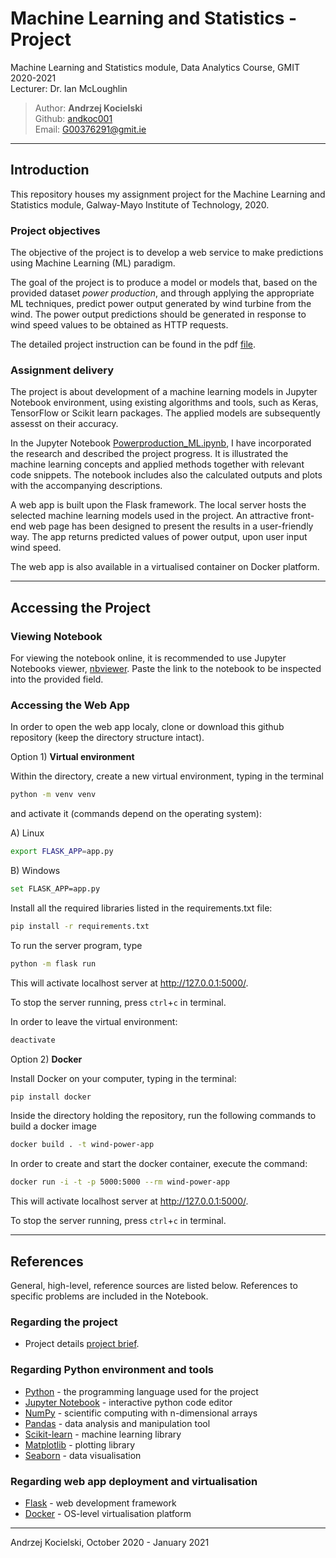 # Machine Learning and Statistics - Project

Machine Learning and Statistics module, Data Analytics Course, GMIT 2020-2021  
Lecturer: Dr. Ian McLoughlin

>Author: **Andrzej Kocielski**  
>Github: [andkoc001](https://github.com/andkoc001/)  
>Email: G00376291@gmit.ie

___

## Introduction

This repository houses my assignment project for the Machine Learning and Statistics module, Galway-Mayo Institute of Technology, 2020.

### Project objectives

The objective of the project is to develop a web service to make predictions using Machine Learning (ML) paradigm.

The goal of the project is to produce a model or models that, based on the provided dataset _power production_, and through applying the appropriate ML techniques, predict power output generated by wind turbine from the wind. The power output predictions should be generated in response to wind speed values to be obtained as HTTP requests.

The detailed project instruction can be found in the pdf [file](https://github.com/andkoc001/Machine-Learning-and-Statistics-Project/blob/main/assessment.pdf).

### Assignment delivery

The project is about development of a machine learning models in Jupyter Notebook environment, using existing algorithms and tools, such as Keras, TensorFlow or Scikit learn packages. The applied models are subsequently assesst on their accuracy.

In the Jupyter Notebook [Powerproduction_ML.ipynb](https://github.com/andkoc001/data_synthesis/blob/master/Powerproduction_ML.ipynb), I have incorporated the research and described the project progress. It is illustrated the machine learning concepts and applied methods together with relevant code snippets. The notebook includes also the calculated outputs and plots with the accompanying descriptions.

A web app is built upon the Flask framework. The local server hosts the selected machine learning models used in the project. An attractive front-end web page has been designed to present the results in a user-friendly way. The app returns predicted values of power output, upon user input wind speed.

The web app is also available in a virtualised container on Docker platform.

___

## Accessing the Project

### Viewing Notebook

For viewing the notebook online, it is recommended to use Jupyter Notebooks viewer, [nbviewer](https://nbviewer.jupyter.org/). Paste the link to the notebook to be inspected into the provided field.

### Accessing the Web App

In order to open the web app localy, clone or download this github repository (keep the directory structure intact).

Option 1) __Virtual environment__

Within the directory, create a new virtual environment, typing in the terminal
```bash
python -m venv venv
```

and activate it (commands depend on the operating system):

A) Linux
```bash
export FLASK_APP=app.py
```

B) Windows
```bash
set FLASK_APP=app.py
```

Install all the required libraries listed in the requirements.txt file:
```bash
pip install -r requirements.txt
```

To run the server program, type
```bash
python -m flask run
```

This will activate localhost server at <http://127.0.0.1:5000/>.

To stop the server running, press `ctrl`+`c` in terminal.

In order to leave the virtual environment:
```bash
deactivate
```

Option 2) __Docker__

Install Docker on your computer, typing in the terminal:
```bash
pip install docker
```

Inside the directory holding the repository, run the following commands to build a docker image
```bash
docker build . -t wind-power-app
```

In order to create and start the docker container, execute the command:
```bash
docker run -i -t -p 5000:5000 --rm wind-power-app 
```

This will activate localhost server at <http://127.0.0.1:5000/>.

To stop the server running, press `ctrl`+`c` in terminal.

___

## References

General, high-level, reference sources are listed below. References to specific problems are included in the Notebook.

### Regarding the project

- Project details [project brief](https://github.com/andkoc001/Machine-Learning-and-Statistics/blob/main/assessment.pdf).

### Regarding Python environment and tools

- [Python](https://docs.python.org/3/) - the programming language used for the project
- [Jupyter Notebook](https://jupyter.org/documentation) - interactive python code editor
- [NumPy](https://numpy.org/) - scientific computing with n-dimensional arrays
- [Pandas](https://pandas.pydata.org/) - data analysis and manipulation tool
- [Scikit-learn](https://scikit-learn.org/) - machine learning library
- [Matplotlib](https://matplotlib.org/) - plotting library
- [Seaborn](https://seaborn.pydata.org/) - data visualisation

### Regarding web app deployment and virtualisation

- [Flask](https://flask.palletsprojects.com/en/1.1.x/) - web development framework
- [Docker](https://www.docker.com/resources/what-container) - OS-level virtualisation platform

___

Andrzej Kocielski, October 2020 - January 2021
